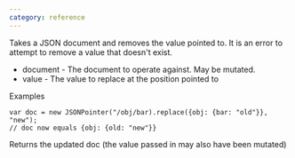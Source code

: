 ```yaml
---
category: reference
---
```



Takes a JSON document and removes the value pointed to. It is an error to attempt to remove a value that doesn't exist.

   * document - The document to operate against. May be mutated.
   * value - The value to replace at the position pointed to

Examples

    var doc = new JSONPointer("/obj/bar).replace({obj: {bar: "old"}}, "new");
    // doc now equals {obj: {old: "new"}}

Returns the updated doc (the value passed in may also have been mutated)